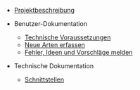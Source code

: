 * [Projektbeschreibung](/)

* Benutzer-Dokumentation
  * [Technische Voraussetzungen](./docs/browser.md)
  * [Neue Arten erfassen](./docs/neueArt.md)
  * [Fehler, Ideen und Vorschläge melden](./docs/melden.md)

* Technische Dokumentation
  * [Schnittstellen](./docs/schnittstellen.md)
